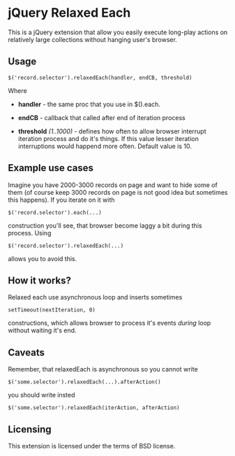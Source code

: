 # jQuery Relaxed Each

This is a jQuery extension that allow you easily execute long-play
actions on relatively large collections without hanging user's
browser.

## Usage

    $('record.selector').relaxedEach(handler, endCB, threshold)

Where

* **handler** - the same proc that you use in $().each.  

* **endCB** - callback that called after end of iteration process 

* **threshold** _(1..1000)_ - defines how often to allow browser interrupt
 iteration process and do it's things. If this value lesser iteration
 interruptions would happend more often. Default value is 10.

## Example use cases

Imagine you have 2000-3000 records on page and want to hide some of
them (of course keep 3000 records on page is not good idea but
sometimes this happens). If you iterate on it with 

    $('record.selector').each(...)

construction you'll see, that browser become laggy a bit during this
process. Using

    $('record.selector').relaxedEach(...)

allows you to avoid this.

## How it works?

Relaxed each use asynchronous loop and inserts sometimes 

    setTimeout(nextIteration, 0)

constructions, which allows browser to process it's events _during_
loop without waiting it's end.

## Caveats

Remember, that relaxedEach is asynchronous so you cannot
write 

    $('some.selector').relaxedEach(...).afterAction()

you should write insted

    $('some.selector').relaxedEach(iterAction, afterAction)

## Licensing

This extension is licensed under the terms of BSD license.
